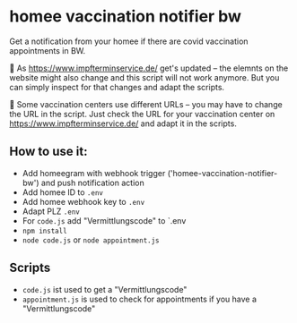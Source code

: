 # homee vaccination notifier bw

Get a notification from your homee if there are covid vaccination appointments in BW.

🚨 As https://www.impfterminservice.de/ get's updated – the elemnts on the website might also change and this script will not work anymore. But you can simply inspect for that changes and adapt the scripts.

🚨 Some vaccination centers use different URLs – you may have to change the URL in the script. Just check the URL for your vaccination center on https://www.impfterminservice.de/ and adapt it in the scripts.

## How to use it:

- Add homeegram with webhook trigger ('homee-vaccination-notifier-bw') and push notification action
- Add homee ID to `.env`
- Add homee webhook key to `.env`
- Adapt PLZ `.env`
- For `code.js` add "Vermittlungscode" to `.env
- `npm install`
- `node code.js` or `node appointment.js`

## Scripts

- `code.js` ist used to get a "Vermittlungscode"
- `appointment.js` is used to check for appointments if you have a "Vermittlungscode"
